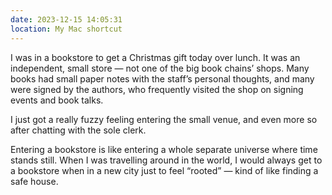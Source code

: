 ```yaml
---
date: 2023-12-15 14:05:31
location: My Mac shortcut
---
```


I was in a bookstore to get a Christmas gift today over lunch. It was an independent, small store —
not one of the big book chains’ shops. Many books had small paper notes with the staff’s personal
thoughts, and many were signed by the authors, who frequently visited the shop on signing events and
book talks.

I just got a really fuzzy feeling entering the small venue, and even more so after chatting with the
sole clerk.

Entering a bookstore is like entering a whole separate universe where time stands still. When I was
travelling around in the world, I would always get to a bookstore when in a new city just to feel
“rooted” — kind of like finding a safe house.
